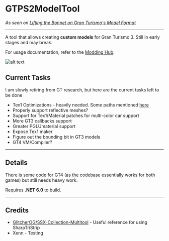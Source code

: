 # GTPS2ModelTool

*As seen on [Lifting the Bonnet on Gran Turismo's Model Format](https://nenkai.github.io/gt-modding-hub/blog/2023/11/26/lifting-bonnet-on-gt-models/)*

---

A tool that allows creating **custom models** for Gran Turismo 3. Still in early stages and may break.

For usage documentation, refer to the [Modding Hub](https://nenkai.github.io/gt-modding-hub/ps2/models/). 

![alt text](https://pbs.twimg.com/media/F9h0TbzWMAAUP5b?format=jpg&name=small)

## Current Tasks

I am slowly retiring from GT research, but here are the current tasks left to be done

* Tex1 Optimizations - heavily needed. Some paths mentioned [here](https://github.com/Nenkai/PDTools/blob/master/PDTools.Files/Textures/PS2/TextureSet1.cs)
* Properly support reflective meshes?
* Support for Tex1/Material patches for multi-color car support
* More GT3 callbacks support
* Greater PGLUmaterial support
* Expose Tex1 maker
* Figure out the bounding bit in GT3 models
* GT4 VM/Compiler?

---

## Details

There is some code for GT4 (as the codebase essentially works for both games) but still needs heavy work.

Requires **.NET 6.0** to build.

---

## Credits

* [GlitcherOG/SSX-Collection-Multitool](https://github.com/GlitcherOG/SSX-Collection-Multitool) - Useful reference for using SharpTriStrip
* Xenn - Testing

